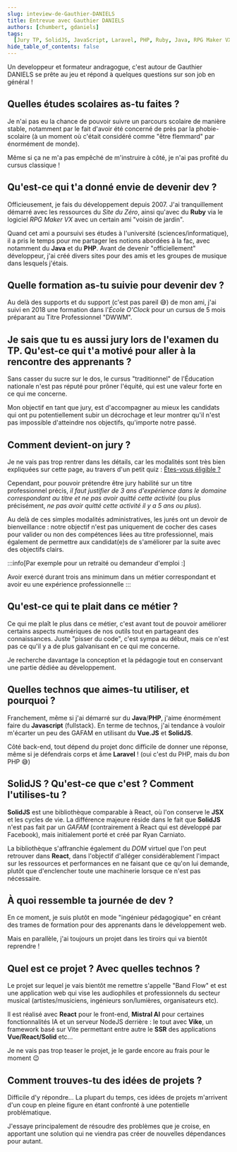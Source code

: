 ```yaml
---
slug: inteview-de-Gauthier-DANIELS
title: Entrevue avec Gauthier DANIELS
authors: [chumbert, gdaniels]
tags:
  [Jury TP, SolidJS, JavaScript, Laravel, PHP, Ruby, Java, RPG Maker VX, Vike]
hide_table_of_contents: false
---
```


Un developpeur et formateur andragogue, c'est autour de Gauthier DANIELS se prête au jeu et répond à quelques questions sur son job en général !

<!-- truncate -->

## Quelles études scolaires as-tu faites ?

Je n'ai pas eu la chance de pouvoir suivre un parcours scolaire de manière stable, notamment par le fait d'avoir été concerné de près par la phobie-scolaire (à un moment où c'était considéré comme "être flemmard" par énormément de monde).

Même si ça ne m'a pas empêché de m'instruire à côté, je n'ai pas profité du cursus classique !

## Qu'est-ce qui t'a donné envie de devenir dev ?

Officieusement, je fais du développement depuis 2007. J'ai tranquillement démarré avec les ressources du _Site du Zéro_, ainsi qu'avec du **Ruby** via le logiciel _RPG Maker VX_ avec un certain ami "voisin de jardin".

Quand cet ami a poursuivi ses études à l'université (sciences/informatique), il a pris le temps pour me partager les notions abordées à la fac, avec notamment du **Java** et du **PHP**.
Avant de devenir "officiellement" développeur, j'ai créé divers sites pour des amis et les groupes de musique dans lesquels j'étais.

## Quelle formation as-tu suivie pour devenir dev ?

Au delà des supports et du support (c'est pas pareil 😅) de mon ami, j'ai suivi en 2018 une formation dans l'_École O'Clock_ pour un cursus de 5 mois préparant au Titre Professionnel "DWWM".

## Je sais que tu es aussi jury lors de l'examen du TP. Qu'est-ce qui t'a motivé pour aller à la rencontre des apprenants ?

Sans casser du sucre sur le dos, le cursus "traditionnel" de l'Éducation nationale n'est pas réputé pour prôner l'équité, qui est une valeur forte en ce qui me concerne.

Mon objectif en tant que jury, est d'accompagner au mieux les candidats qui ont pu potentiellement subir un décrochage et leur montrer qu'il n'est pas impossible d'atteindre nos objectifs, qu'importe notre passé.

## Comment devient-on jury ?

Je ne vais pas trop rentrer dans les détails, car les modalités sont très bien expliquées sur cette page, au travers d'un petit quiz :
[Êtes-vous éligible ?](https://www.jurytitreprofessionnel.fr/etes-vous-eligible/)

Cependant, pour pouvoir prétendre être jury habilité sur un titre professionnel précis, _il faut justifier de 3 ans d'expérience dans le domaine correspondant au titre et ne pas avoir quitté cette activité_ (ou plus précisément, _ne pas avoir quitté cette activité il y a 5 ans ou plus_).

Au delà de ces simples modalités administratives, les jurés ont un devoir de bienveillance :
notre objectif n'est pas uniquement de cocher des cases pour valider ou non des compétences liées au titre professionnel, mais également de permettre aux candidat(e)s de s'améliorer par la suite avec des objectifs clairs.

:::info[Par exemple pour un retraité ou demandeur d'emploi :]

Avoir exercé durant trois ans minimum dans un métier correspondant et avoir eu une expérience professionnelle
:::

## Qu'est-ce qui te plait dans ce métier ?

Ce qui me plaît le plus dans ce métier, c'est avant tout de pouvoir améliorer certains aspects numériques de nos outils tout en partageant des connaissances.
Juste "pisser du code", c'est sympa au début, mais ce n'est pas ce qu'il y a de plus galvanisant en ce qui me concerne.

Je recherche davantage la conception et la pédagogie tout en conservant une partie dédiée au développement.

## Quelles technos que aimes-tu utiliser, et pourquoi ?

Franchement, même si j'ai démarré sur du **Java**/**PHP**, j'aime énormément faire du **Javascript** (fullstack).
En terme de technos, j'ai tendance à vouloir m'écarter un peu des GAFAM en utilisant du **Vue.JS** et **SolidJS**.

Côté back-end, tout dépend du projet donc difficile de donner une réponse, même si je défendrais corps et âme **Laravel** ! (oui c'est du PHP, mais du _bon_ PHP 😅)

## SolidJS ? Qu'est-ce que c'est ? Comment l'utilises-tu ?

**SolidJS** est une bibliothèque comparable à React, où l'on conserve le **JSX** et les cycles de vie.
La différence majeure réside dans le fait que **SolidJS** n'est pas fait par un _GAFAM_ (contrairement à React qui est développé par Facebook), mais initialement porté et créé par Ryan Carniato.

La bibliothèque s'affranchie également du _DOM_ virtuel que l'on peut retrouver dans **React**, dans l'objectif d'alléger considérablement l'impact sur les ressources et performances en ne faisant que ce qu'on lui demande, plutôt que d'enclencher toute une machinerie lorsque ce n'est pas nécessaire.

## À quoi ressemble ta journée de dev ?

En ce moment, je suis plutôt en mode "ingénieur pédagogique" en créant des trames de formation pour des apprenants dans le développement web.

Mais en parallèle, j'ai toujours un projet dans les tiroirs qui va bientôt reprendre !

## Quel est ce projet ? Avec quelles technos ?

Le projet sur lequel je vais bientôt me remettre s'appelle "Band Flow" et est une application web qui vise les audiophiles et professionnels du secteur musical (artistes/musiciens, ingénieurs son/lumières, organisateurs etc).

Il est réalisé avec **React** pour le front-end, **Mistral AI** pour certaines fonctionnalités IA et un serveur NodeJS derrière : le tout avec **Vike**, un framework basé sur Vite permettant entre autre le **SSR** des applications **Vue/React/Solid** etc...

Je ne vais pas trop teaser le projet, je le garde encore au frais pour le moment 😉

## Comment trouves-tu des idées de projets ?

Difficile d'y répondre… La plupart du temps, ces idées de projets m'arrivent d'un coup en pleine figure en étant confronté à une potentielle problématique.

J'essaye principalement de résoudre des problèmes que je croise, en apportant une solution qui ne viendra pas créer de nouvelles dépendances pour autant.
